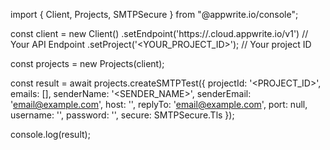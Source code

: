 import { Client, Projects, SMTPSecure } from "@appwrite.io/console";

const client = new Client()
    .setEndpoint('https://<REGION>.cloud.appwrite.io/v1') // Your API Endpoint
    .setProject('<YOUR_PROJECT_ID>'); // Your project ID

const projects = new Projects(client);

const result = await projects.createSMTPTest({
    projectId: '<PROJECT_ID>',
    emails: [],
    senderName: '<SENDER_NAME>',
    senderEmail: 'email@example.com',
    host: '',
    replyTo: 'email@example.com',
    port: null,
    username: '<USERNAME>',
    password: '<PASSWORD>',
    secure: SMTPSecure.Tls
});

console.log(result);
